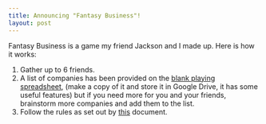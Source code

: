 ```yaml
---
title: Announcing "Fantasy Business"!
layout: post
---
```


Fantasy Business is a game my friend Jackson and I made up. Here is how it works:

1. Gather up to 6 friends.
2. A list of companies has been provided on the [blank playing spreadsheet](https://docs.google.com/spreadsheets/d/1u1fSIw64xnA6kmYNQsiZYfRRQ9PG0YyDt0NspBuPF0Q/edit?usp=sharing), (make a copy of it and store it in Google Drive, it has some useful features) but if you need more for you and your friends, brainstorm more companies and add them to the list.
3. Follow the rules as set out by [this](https://docs.google.com/document/d/1WHcgMZMUZUc0fAGVDbTCqzScZu6tMiQJmgJcxtco5j0/edit?usp=sharing) document.
